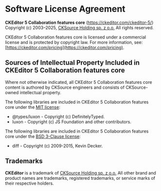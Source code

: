 Software License Agreement
==========================

**CKEditor&nbsp;5 Collaboration features core** (https://ckeditor.com/ckeditor-5/)<br>
Copyright (c) 2003–2025, [CKSource Holding sp. z o.o.](https://cksource.com) All rights reserved.

CKEditor&nbsp;5 Collaboration features core is licensed under a commercial license and is protected by copyright law.
For more information, see: [https://ckeditor.com/pricing](https://ckeditor.com/pricing).

Sources of Intellectual Property Included in CKEditor&nbsp;5 Collaboration features core
----------------------------------------------------------------------------------------

Where not otherwise indicated, all CKEditor&nbsp;5 Collaboration features core content is authored by CKSource engineers and consists of CKSource-owned intellectual property.

The following libraries are included in CKEditor&nbsp;5 Collaboration features core under the [MIT license](https://opensource.org/licenses/MIT):

* @types/luxon - Copyright (c) DefinitelyTyped.
* luxon - Copyright (c) JS Foundation and other contributors.

The following libraries are included in CKEditor&nbsp;5 Collaboration features core under the [BSD 3-Clause license](https://opensource.org/license/bsd-3-clause):

* diff - Copyright (c) 2009-2015, Kevin Decker.

Trademarks
----------

**CKEditor** is a trademark of [CKSource Holding sp. z o.o.](https://cksource.com) All other brand and product names are trademarks, registered trademarks, or service marks of their respective holders.
